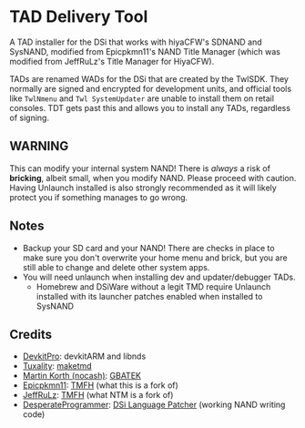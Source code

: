 # TAD Delivery Tool
A TAD installer for the DSi that works with hiyaCFW's SDNAND and SysNAND, modified from Epicpkmn11's NAND Title Manager (which was modified from JeffRuLz's Title Manager for HiyaCFW).

TADs are renamed WADs for the DSi that are created by the TwlSDK. They normally are signed and encrypted for development units, and official tools like `TwlNmenu` and `Twl SystemUpdater` are unable to install them on retail consoles. TDT gets past this and allows you to install any TADs, regardless of signing. 

## WARNING
This can modify your internal system NAND! There is *always* a risk of **bricking**, albeit small, when you modify NAND. Please proceed with caution. Having Unlaunch installed is also strongly recommended as it will likely protect you if something manages to go wrong.

## Notes
- Backup your SD card and your NAND! There are checks in place to make sure you don't overwrite your home menu and brick, but you are still able to change and delete other system apps.
- You will need unlaunch when installing dev and updater/debugger TADs. 
   - Homebrew and DSiWare without a legit TMD require Unlaunch installed with its launcher patches enabled when installed to SysNAND

## Credits
- [DevkitPro](https://devkitpro.org/): devkitARM and libnds
- [Tuxality](https://github.com/Tuxality): [maketmd](https://github.com/Tuxality/maketmd)
- [Martin Korth (nocash)](https://problemkaputt.de): [GBATEK](https://problemkaputt.de/gbatek.htm)
- [Epicpkmn11](https://github.com/Epicpkmn11): [TMFH](https://github.com/Epicpkmn11/NTM) (what this is a fork of)
- [JeffRuLz](https://github.com/JeffRuLz): [TMFH](https://github.com/JeffRuLz/TMFH) (what NTM is a fork of)
- [DesperateProgrammer](https://github.com/DesperateProgrammer): [DSi Language Patcher](https://github.com/DesperateProgrammer/DSiLanguagePacher) (working NAND writing code)